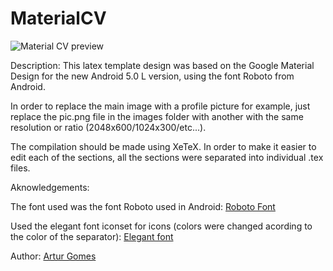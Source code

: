 # MaterialCV

![Material CV preview](https://raw.githubusercontent.com/mracool/CV_tex/blob/fb59e4b95e60c3ac93e4e34fdf5c48c07ebeb38e/pictured_cv.png)

Description: This latex template design was based on the Google Material Design for the new Android 5.0 L version, using the font Roboto from Android.

In order to replace the main image with a profile picture for example, just replace the pic.png file in the images folder with another with the same resolution  or ratio (2048x600/1024x300/etc...).

The compilation should be made using XeTeX.
In order to make it easier to edit each of the sections, all the sections were separated into individual .tex files.

Aknowledgements:

The font used was the font Roboto used in Android: [Roboto Font](http://developer.android.com/design/style/typography.html)

Used the elegant font iconset for icons (colors were changed acording to the color of the separator): [Elegant font](http://www.flaticon.com/packs/elegant-font)


Author: [Artur Gomes](http://paginas.fe.up.pt/~ei09102/)
